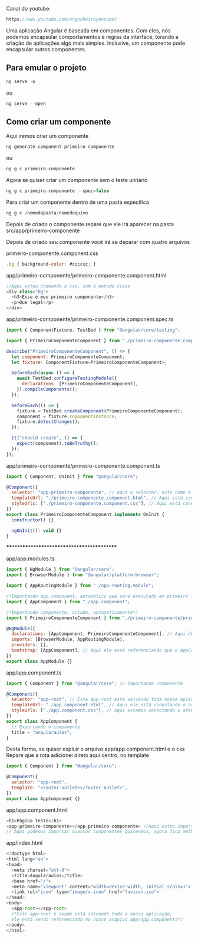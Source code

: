 Canal do youtube:

```js
https://www.youtube.com/engenheiroyoutuber
```

Uma aplicação Angular é baseada em componentes. Com eles, nós podemos encapsular
comportamentos e regras da interface, torando a criação de aplicações algo mais
simples. Inclusive, um componente pode encapsular outros componentes.

## Para emular o projeto

```js
ng serve -o
```

ou

```js
ng serve --open
```

## Como criar um componente

Aqui iremos criar um componente

```js
ng generate component primeiro-componente
```

ou

```js
ng g c primeiro-componente
```

Agora se quiser criar um componente sem o teste unitário

```js
ng g c primeiro-componente --spec=false
```

Para criar um componente dentro de uma pasta especifica

```js
ng g c /nomedapasta/nomedoquivo
```

Depois de criado o componente.repare que ele irá aparecer na pasta
src/app/primeiro-componente

Depois de criado seu componente você irá se deparar com quatro arquivos

primeiro-componente.component.css

<!-- Estilização do componente em css -->

```js
.bg { background-color: #cccccc; }
```

app/primeiro-componente/primeiro-componente.component.html

<!-- Aqui irá conter o Html -->

```js
//Aqui estou chamando o css, com o metodo class
<div class="bg">
  <h3>Esse é meu primeiro componente</h3>
  <p>Que legal</p>
</div>
```

app/primeiro-componente/primeiro-componente.component.spec.ts

<!-- Aqui contém os testes unitários do componente,
que também foi criado automático -->

```js
import { ComponentFixture, TestBed } from "@angular/core/testing";

import { PrimeiroComponenteComponent } from "./primeiro-componente.component";

describe("PrimeiroComponenteComponent", () => {
  let component: PrimeiroComponenteComponent;
  let fixture: ComponentFixture<PrimeiroComponenteComponent>;

  beforeEach(async () => {
    await TestBed.configureTestingModule({
      declarations: [PrimeiroComponenteComponent],
    }).compileComponents();
  });

  beforeEach(() => {
    fixture = TestBed.createComponent(PrimeiroComponenteComponent);
    component = fixture.componentInstance;
    fixture.detectChanges();
  });

  it("should create", () => {
    expect(component).toBeTruthy();
  });
});
```

app/primeiro-componente/primeiro-componente.component.ts

```js
import { Component, OnInit } from "@angular/core";

@Component({
  selector: "app-primeiro-componente", // Aqui o selector, este nome é qual irei importar depois o componente
  templateUrl: "./primeiro-componente.component.html", // Aqui está conectando o arquivo html
  styleUrls: ["./primeiro-componente.component.css"], // Aqui está conectando o arquivo css
})
export class PrimeiroComponenteComponent implements OnInit {
  constructor() {}

  ngOnInit(): void {}
}
```

**\*\***\*\*\*\***\*\***\*\*\*\***\*\***\*\*\*\***\*\***\***\*\***\*\*\*\***\*\***\*\*\*\***\*\***\*\*\*\***\*\***

app/app.modules.ts

```js
import { NgModule } from "@angular/core";
import { BrowserModule } from "@angular/platform-browser";

import { AppRoutingModule } from "./app-routing.module";

/*Importando app.component, automático que será executado em primeiro lugar*/
import { AppComponent } from "./app.component";

/*Importando componente, criado, automaticamente*/
import { PrimeiroComponenteComponent } from "./primeiro-componente/primeiro-componente.component";

@NgModule({
  declarations: [AppComponent, PrimeiroComponenteComponent], // Aqui dentro está os componentes criados e importados automáticos dentro de []
  imports: [BrowserModule, AppRoutingModule],
  providers: [],
  bootstrap: [AppComponent], // Aqui ele está referenciando que o AppComponent será o primeiro arquivo a ser executado
})
export class AppModule {}
```

app/app.component.ts

```js
import { Component } from "@angular/core"; // Importando componente

@Component({
  selector: "app-root", // Este app-root está salvando toda nossa aplicação, no arquivo inde.html, que foi criado automático também
  templateUrl: "./app.component.html", // Aqui ele está conectando o arquivo html, este arquivo que será renderizado em primeiro lugar e dentro dele que vamos importar os componetes que criamos
  styleUrls: ["./app.component.css"], // aqui estamos conectando o arquivo css, a estilização do nosso html, deste proprio componente que está sendo renderizado em primeiro lugar
})
export class AppComponent {
  // Exportando o componente
  title = "angularaulas";
}
```

Desta forma, se quiser expluir o arquivo app/app.component.html e o css Repare
que a rota adicionei direto aqui dentro, no template

```js
import { Component } from "@angular/core";

@Component({
  selector: "app-root",
  template: "<router-outlet></router-outlet>",
})
export class AppComponent {}
```

app/app.component.html

```js
<h1>Página teste</h1>
<app-primeiro-componente></app-primeiro-componente> //Aqui estou importando o componente app/primeiro-componente/primeiro-componente.component.ts, selector: "app-primeiro-componente", o nome do selector, é este nome que estamos importando
// Aqui podemos importar quantos componentes quisermos, agora fica melhor a visualização dos componentes criados e assim melhor a manutenção e também podemos reutilizar os componentes assim deixando nosso código menor.
```

app/index.html

```js
<!doctype html>
<html lang="en">
<head>
  <meta charset="utf-8">
  <title>Angularaulas</title>
  <base href="/">
  <meta name="viewport" content="width=device-width, initial-scale=1">
  <link rel="icon" type="image/x-icon" href="favicon.ico">
</head>
<body>
  <app-root></app-root>
  /*Este app-root é aonde está salvando toda a nossa aplicação,
  ele está sendo referenciado no nosso arquivo app/app.components*/
</body>
</html>
```
